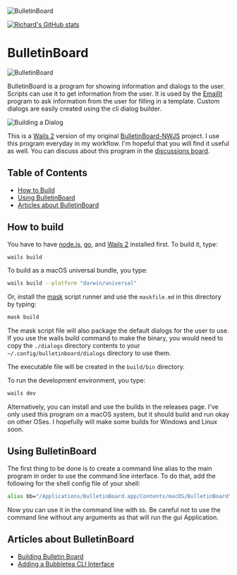 ![BulletinBoard](https://socialify.git.ci/raguay/BulletinBoard/image?description=1&forks=1&issues=1&language=1&name=1&owner=1&pattern=Circuit%20Board&pulls=1&stargazers=1&theme=Dark)

[![Richard's GitHub stats](https://github-readme-stats.vercel.app/api?username=raguay)](https://github.com/anuraghazra/github-readme-stats)


# BulletinBoard

![BulletinBoard](https://github.com/raguay/BulletinBoard/blob/main/images/BulletinBoard.png)

BulletinBoard is a program for showing information and dialogs to the user. Scripts can use it to get information from the user. It is used by the [EmailIt](https://GitHub.com/raguay/EmailIt) program to ask information from the user for filling in a template. Custom dialogs are easily created using the cli dialog builder. 

![Building a Dialog](https://github.com/raguay/BulletinBoard/blob/main/images/useryQuery-demo.gif)

This is a [Wails 2](https://wails.io/) version of my original [BulletinBoard-NWJS](https://github.com/raguay/BulletinBoard-NWJS) project. I use this program everyday in my workflow. I'm hopeful that you will find it useful as well. You can discuss about this program in the [discussions board](https://github.com/raguay/BulletinBoard/discussions).

## Table of Contents

- [How to Build](#how-to-build)
- [Using BulletinBoard](#using-bulletinboard)
- [Articles about BulletinBoard](#articles-about-bulletinboard)

## How to build

You have to have [node.js](https://nodejs.org/en/), [go](https://go.dev/), and [Wails 2](https://wails.io) installed first. To build it, type:

```sh
wails build
```

To build as a macOS universal bundle, you type:

```sh
wails build --platform "darwin/universal"
```

Or, install the [mask](https://github.com/jacobdeichert/mask) script runner and use the `maskfile.md` in this directory by typing:

```sh
mask build
```

The mask script file will also package the default dialogs for the user to use. If you use the wails build command to make the binary, you would need to copy the `./dialogs` directory contents to your `~/.config/bulletinboard/dialogs` directory to use them.

The executable file will be created in the `build/bin` directory. 

To run the development environment, you type:

```sh
wails dev
```

Alternatively, you can install and use the builds in the releases page. I've only used this program on a macOS system, but it should build and run okay on other OSes. I hopefully will make some builds for Windows and Linux soon.

## Using BulletinBoard

The first thing to be done is to create a command line alias to the main program in order to use the command line interface. To do that, add the following for the shell config file of your shell:

```sh
alias bb="/Applications/BulletinBoard.app/Contents/macOS/BulletinBoard"
```

Now you can use it in the command line with `bb`. Be careful not to use the command line without any arguments as that will run the gui Application.

## Articles about BulletinBoard

- [Building Bulletin Board](https://blog.customct.com/building-bulletin-board)
- [Adding a Bubbletea CLI Interface](https://blog.customct.com/adding-a-bubbletea-cli-interface)
